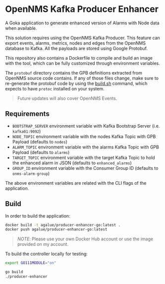 # OpenNMS Kafka Producer Enhancer

A Goka application to generate enhanced version of Alarms with Node data when available.

This solution requires using the OpenNMS Kafka Producer. This feature can export events, alarms, metrics, nodes and edges from the OpenNMS database to Kafka. All the payloads are stored using Google Protobuf.

This repository also contains a Dockerfile to compile and build an image with the tool, which can be fully customized through environment variables.

The `protobuf` directory contains the GPB definitions extracted from OpenNMS source code contains. If any of those files change, make sure to re-generate the protobuf code by using the [build.sh](protobuf/build.sh) command, which expects to have `protoc` installed on your system.

> Future updates will also cover OpenNMS Events.

## Requirements

* `BOOTSTRAP_SERVER` environment variable with Kafka Bootstrap Server (i.e. `kafka01:9092`)
* `NODE_TOPIC` environment variable with the nodes Kafka Topic with GPB Payload (defaults to `nodes`)
* `ALARM_TOPIC` environment variable with the alarms Kafka Topic with GPB Payload (defaults to `alarms`)
* `TARGET_TOPIC` environment variable with the target Kafka Topic to hold the enhanced alarm in JSON (defaults to `enhanced_alarms`)
* `GROUP_ID` environment variable with the Consumer Group ID (defaults to `onms-alarm-group`)

The above environment variables are related with the CLI flags of the application.

## Build

In order to build the application:

```bash
docker build -t agalue/producer-enhancer-go:latest .
docker push agalue/producer-enhancer-go:latest
```

> *NOTE*: Please use your own Docker Hub account or use the image provided on my account.

To build the controller locally for testing:

```bash
export GO111MODULE="on"

go build
./producer-enhancer
```